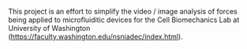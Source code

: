This project is an effort to simplify the video / image analysis of forces being applied to microfluiditic devices for the Cell Biomechanics Lab at University of Washington (https://faculty.washington.edu/nsniadec/index.html). 